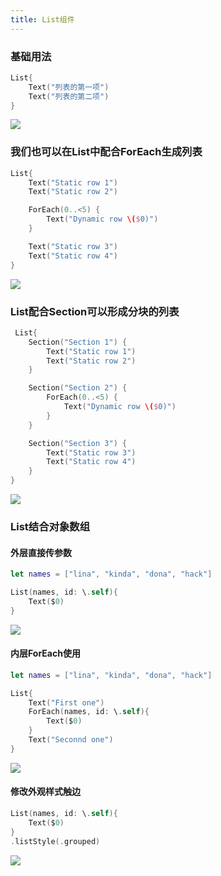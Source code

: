 ```yaml
---
title: List组件
---
```


### 基础用法

```swift
List{
    Text("列表的第一项")
    Text("列表的第二项")
}
```

![](https://oss.kinda.info/image/202212112113167.png)

### 我们也可以在List中配合ForEach生成列表

```swift
List{
    Text("Static row 1")
    Text("Static row 2")

    ForEach(0..<5) {
        Text("Dynamic row \($0)")
    }

    Text("Static row 3")
    Text("Static row 4")
}
```

![](https://oss.kinda.info/image/202212112117372.png)

### List配合Section可以形成分块的列表

```swift
 List{
    Section("Section 1") {
        Text("Static row 1")
        Text("Static row 2")
    }

    Section("Section 2") {
        ForEach(0..<5) {
            Text("Dynamic row \($0)")
        }
    }

    Section("Section 3") {
        Text("Static row 3")
        Text("Static row 4")
    }
}
```

![](https://oss.kinda.info/image/202212112122292.png)

### List结合对象数组

#### 外层直接传参数

```swift
let names = ["lina", "kinda", "dona", "hack"]
```

```swift
List(names, id: \.self){
    Text($0)
}
```

![](https://oss.kinda.info/image/202212112128448.png)

#### 内层ForEach使用

```swift
let names = ["lina", "kinda", "dona", "hack"]
```

```swift
List{
    Text("First one")
    ForEach(names, id: \.self){
        Text($0)
    }
    Text("Seconnd one")
}
```

![](https://oss.kinda.info/image/202212112136247.png)

#### 修改外观样式触边

```swift
List(names, id: \.self){
    Text($0)
}
.listStyle(.grouped)
```

![](https://oss.kinda.info/image/202212112133505.png)